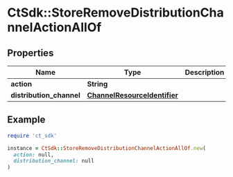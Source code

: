 # CtSdk::StoreRemoveDistributionChannelActionAllOf

## Properties

| Name | Type | Description | Notes |
| ---- | ---- | ----------- | ----- |
| **action** | **String** |  | [optional] |
| **distribution_channel** | [**ChannelResourceIdentifier**](ChannelResourceIdentifier.md) |  | [optional] |

## Example

```ruby
require 'ct_sdk'

instance = CtSdk::StoreRemoveDistributionChannelActionAllOf.new(
  action: null,
  distribution_channel: null
)
```

